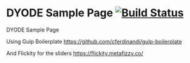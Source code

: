 # DYODE Sample Page [![Build Status](https://travis-ci.org/cferdinandi/gulp-boilerplate.svg)](https://travis-ci.org/cferdinandi/gulp-boilerplate)

DYODE Sample Page

Using Gulp Boilerplate
https://github.com/cferdinandi/gulp-boilerplate

And Flickity for the sliders
https://flickity.metafizzy.co/
